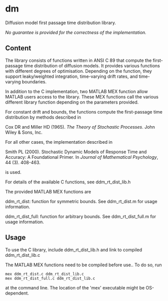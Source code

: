 dm
==

Diffusion model first passage time distribution library.

*No guarantee is provided for the correctness of the implementation.*

Content
-------

The library consists of functions written in ANSI C 89 that compute the first-passage time distribution of diffusion models. It provides various functions with different degrees of optimisation. Depending on the function, they support leaky/weighted integration, time-varying drift rates, and time-varying boundaries.

In addition to the C implementation, two MATLAB MEX function allow MATLAB users access to the library. These MEX functions call the various different library function depending on the parameters provided.

For constant drift and bounds, the functions compute the first-passage time distribution by methods described in

Cox DR and Miller HD (1965). *The Theory of Stochastic Processes*. John Wiley & Sons, Inc.

For all other cases, the implementation described in

Smith PL (2000). Stochastic Dynamic Models of Response Time and Accuracy: A Foundational Primer. In *Journal of Mathematical Psychology*, 44 (3). 408-463.

is used.

For details of the available C functions, see ddm_rt_dist_lib.h

The provided MATLAB MEX functions are

ddm_rt_dist: function for symmetric bounds. See ddm_rt_dist.m for usage information.

ddm_rt_dist_full: function for arbitrary bounds. See ddm_rt_dist_full.m for usage information.

Usage
-----

To use the C library, include ddm_rt_dist_lib.h and link to compiled ddm_rt_dist_lib.c

The MATLAB MEX functions need to be compiled before use.. To do so, run

    mex ddm_rt_dist.c ddm_rt_dist_lib.c
    mex ddm_rt_dist_full.c ddm_rt_dist_lib.c

at the command line. The location of the 'mex' executable might be OS-dependent.

